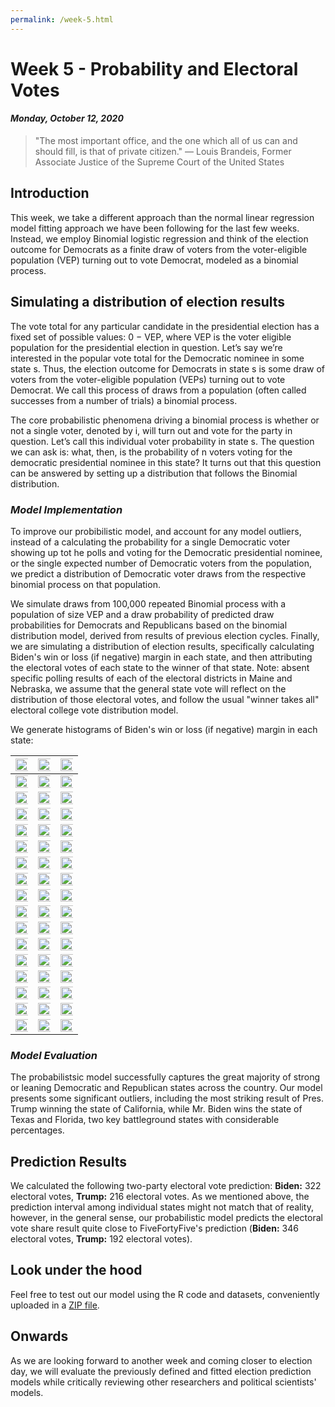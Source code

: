 ```yaml
---
permalink: /week-5.html
---
```


# **Week 5 - Probability and Electoral Votes**
#### ***Monday, October 12, 2020***

> "The most important office, and the one which all of us can and should fill, is that of private citizen."
― Louis Brandeis, Former Associate Justice of the Supreme Court of the United States

## **Introduction**
This week, we take a different approach than the normal linear regression model fitting approach we have been following for the last few weeks. Instead, we employ Binomial logistic regression and think of the election outcome for Democrats as a finite draw of voters from the voter-eligible population (VEP) turning out to vote Democrat, modeled as a binomial process.

## **Simulating a distribution of election results**
The vote total for any particular candidate in the presidential election has a fixed set of possible values: 0 − VEP, where VEP is the voter eligible population for the presidential election in question. Let’s say we’re interested in the popular vote total for the Democratic nominee in some state s. Thus, the election outcome for Democrats in state s is some draw of voters from the voter-eligible population (VEPs) turning out to vote Democrat. We call this process of draws from a population (often called successes from a number of trials) a binomial process.

The core probabilistic phenomena driving a binomial process is whether or not a single voter, denoted by i, will turn out and vote for the party in question. Let’s call this individual voter probability in state s. The question we can ask is: what, then, is the probability of n voters voting for the democratic presidential nominee in this state? It turns out that this question can be answered by setting up a distribution that follows the Binomial distribution.

### _Model Implementation_

To improve our probibilistic model, and account for any model outliers, instead of a calculating the probability for a single Democratic voter showing up tot he polls and voting for the Democratic presidential nominee, or the single expected number of Democratic voters from the population, we predict a distribution of Democratic voter draws from the respective binomial process on that population.

We simulate draws from 100,000 repeated Binomial process with a population of size VEP and a draw probability of predicted draw probabilities for Democrats and Republicans based on the binomial distribution model, derived from results of previous election cycles. Finally, we are simulating a distribution of election results, specifically calculating Biden's win or loss (if negative) margin in each state, and then attributing the electoral votes of each state to the winner of that state. Note: absent specific polling results of each of the electoral districts in Maine and Nebraska, we assume that the general state vote will reflect on the distribution of those electoral votes, and follow the usual "winner takes all" electoral college vote distribution model.

We generate histograms of Biden's win or loss (if negative) margin in each state: 

<img src="/state_plot2.png" width="300%"> | <img src="/state_plot3.png" width="300%">  | <img src="/state_plot4.png" width="300%">  |
:-------------------------:|:-------------------------:|:-------------------------:
<img src="/state_plot5.png" width="300%"> | <img src="/state_plot6.png" width="300%">  | <img src="/state_plot7.png" width="300%">  |
<img src="/state_plot8.png" width="300%"> | <img src="/state_plot9.png" width="300%">  | <img src="/state_plot10.png" width="300%">  |
<img src="/state_plot11.png" width="300%"> | <img src="/state_plot12.png" width="300%">  | <img src="/state_plot13.png" width="300%">  |
<img src="/state_plot14.png" width="300%"> | <img src="/state_plot15.png" width="300%">  | <img src="/state_plot16.png" width="300%">  |
<img src="/state_plot17.png" width="300%"> | <img src="/state_plot18.png" width="300%">  | <img src="/state_plot19.png" width="300%">  |
<img src="/state_plot20.png" width="300%"> | <img src="/state_plot21.png" width="300%">  | <img src="/state_plot22.png" width="300%">  |
<img src="/state_plot23.png" width="300%"> | <img src="/state_plot24.png" width="300%">  | <img src="/state_plot25.png" width="300%">  |
<img src="/state_plot26.png" width="300%"> | <img src="/state_plot27.png" width="300%">  | <img src="/state_plot28.png" width="300%">  |
<img src="/state_plot29.png" width="300%"> | <img src="/state_plot30.png" width="300%">  | <img src="/state_plot31.png" width="300%">  |
<img src="/state_plot32.png" width="300%"> | <img src="/state_plot33.png" width="300%">  | <img src="/state_plot34.png" width="300%">  |
<img src="/state_plot35.png" width="300%"> | <img src="/state_plot36.png" width="300%">  | <img src="/state_plot37.png" width="300%">  |
<img src="/state_plot38.png" width="300%"> | <img src="/state_plot39.png" width="300%">  | <img src="/state_plot40.png" width="300%">  |
<img src="/state_plot41.png" width="300%"> | <img src="/state_plot42.png" width="300%">  | <img src="/state_plot43.png" width="300%">  |
<img src="/state_plot44.png" width="300%"> | <img src="/state_plot45.png" width="300%">  | <img src="/state_plot46.png" width="300%">  |
<img src="/state_plot47.png" width="300%"> | <img src="/state_plot48.png" width="300%">  | <img src="/state_plot49.png" width="300%">  |
<img src="/state_plot50.png" width="300%"> | <img src="/state_plot51.png" width="300%">  | <img src="/state_plot52.png" width="300%">  |

### _Model Evaluation_
The probabilistsic model successfully captures the great majority of strong or leaning Democratic and Republican states across the country. Our model presents some significant outliers, including the most striking result of Pres. Trump winning the state of California, while Mr. Biden wins the state of Texas and Florida, two key battleground states with considerable percentages.

## **Prediction Results**
We calculated the following two-party electoral vote prediction: **Biden:** 322 electoral votes, **Trump:** 216 electoral votes. As we mentioned above, the prediction interval among individual states might not match that of reality, however, in the general sense, our probabilistic model predicts the electoral vote share result quite close to FiveFortyFive's prediction (**Biden:** 346 electoral votes, **Trump:** 192 electoral votes).

## **Look under the hood**
Feel free to test out our model using the R code and datasets, conveniently uploaded in a [ZIP file](/week-5.zip).

## **Onwards**
As we are looking forward to another week and coming closer to election day, we will evaluate the previously defined and fitted election prediction models while critically reviewing other researchers and political scientists' models.

